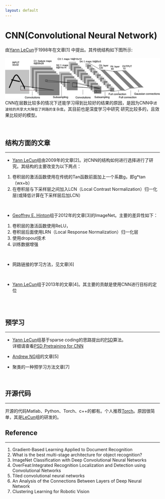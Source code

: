 ```yaml
---
layout: default
---
```


CNN(Convolutional Neural Network)
============
由[Yann LeCun](http://yann.lecun.com)于1998年在文章[1]
中提出。其传统结构如下图所示:<br/>    
![cnn_structure](./img/cnn.jpg)
CNN在层数比较多的情况下还能学习得到比较好的结果的原因，是因为CNN中`滤波核的共享大大降低了网路的复杂度`。其目前也是深度学习中研究
研究比较多的，且效果比较好的模型。
<br/>      
<br/>     

__结构方面的文章__
----------    
---    
* [Yann LeCun](http://yann.lecun.com)组由2009年的文章[2]。对CNN的结构如何进行选择进行了研究。其结构的主要改变为以下两点：    
1.  卷积层的激活函数使用在传统的Tan函数前面加上一个系数g，即g*tan（wx+b）      
2.  在卷积层与下采样层之间加入LCN（Local Contrast Normalization）归一化层(或降低计算在下采样层后加LCN）     
<br />      

* [Geoffrey E. Hinton](http://www.cs.toronto.edu/~hinton/)组于2012年的文章[3]的ImageNet。主要的差异性如下：    
1.  卷积层的激活函数使用ReLU，
2.  卷积层后面使用LRN（Local Response Normalization）归一化层
3.  使用dropout技术    
4.  训练数据增强    
<br />   

*  网路链接的学习方法，见文章[6]     

<br/>      

* [Yann LeCun](http://yann.lecun.com)组于2013年的文章[4]。其主要的贡献是使用CNN进行目标的定位
<br/>      
<br/>   

__预学习__
-----------    
---    
* [Yann LeCun](http://yann.lecun.com)组基于sparse coding的思路提出的[PSD](./psd.html)算法。        
详细请查看[PSD Pretraining for CNN](./psd.html#convolutional-psd)

* [Andrew NG](http://www-cs-faculty.stanford.edu/people/ang/)组的文章[5]  

* 聚类的一种预学习方法文章[7]

<br/>       

__开源代码__
-----------    
---    
开源的代码Matlab、Python、Torch、c++的都有。个人推荐[Torch](http://torch.ch/)。原因很简单，其是[LeCun](http://yann.lecun.com)组的研发的。


__Reference__
-------------    
---
    
1.    Gradient-Based Learning Applied to Document Recognition    
2.    What is the best multi-stage architecture for object recognition?    
3.    ImageNet Classification with Deep Convolutional Neural Networks    
4.    OverFeat:Integrated Recognition Localization and Detection using Convolutional Networks    
5.    Tiled convolutional neural networks
6.    An Analysis of the Connections Between Layers of Deep Neural Network
7.    Clustering Learning for Robotic Vision

